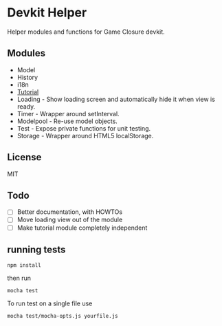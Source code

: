 # Devkit Helper

Helper modules and functions for Game Closure devkit.

## Modules
* Model
* History
* i18n
* [Tutorial](https://medium.com/engineering-hashcube/tutorial-design-and-implementation-for-games-36cd919a000)
* Loading - Show loading screen and automatically hide it when view is ready.
* Timer - Wrapper around setInterval.
* Modelpool - Re-use model objects.
* Test - Expose private functions for unit testing.
* Storage - Wrapper around HTML5 localStorage.

## License
MIT

## Todo
- [ ] Better documentation, with HOWTOs
- [ ] Move loading view out of the module
- [ ] Make tutorial module completely independent

## running tests

`npm install`

then run

`mocha test`

To run test on a single file use

`mocha test/mocha-opts.js yourfile.js`

